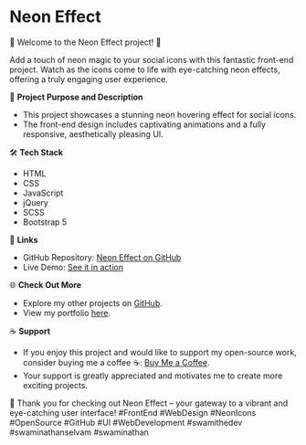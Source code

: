 # Neon Effect

🌟 Welcome to the Neon Effect project! 🌟

Add a touch of neon magic to your social icons with this fantastic front-end project. Watch as the icons come to life with eye-catching neon effects, offering a truly engaging user experience.

🚀 **Project Purpose and Description**
- This project showcases a stunning neon hovering effect for social icons.
- The front-end design includes captivating animations and a fully responsive, aesthetically pleasing UI.

🛠️ **Tech Stack**
- HTML
- CSS
- JavaScript
- jQuery
- SCSS
- Bootstrap 5

🔗 **Links**
- GitHub Repository: [Neon Effect on GitHub](https://github.com/SwamiTheDev/web-components/tree/main/Neon%20Effect)
- Live Demo: [See it in action](https://neoneffect-swamithedev.netlify.app/)

🌐 **Check Out More**
- Explore my other projects on [GitHub](https://github.com/swamithedev/).
- View my portfolio [here](https://swamithedev.vercel.app).

☕ **Support**
- If you enjoy this project and would like to support my open-source work, consider buying me a coffee ☕: [Buy Me a Coffee](https://www.buymeacoffee.com/swamithedev).
- Your support is greatly appreciated and motivates me to create more exciting projects.

🌈 Thank you for checking out Neon Effect – your gateway to a vibrant and eye-catching user interface! #FrontEnd #WebDesign #NeonIcons #OpenSource #GitHub #UI #WebDevelopment #swamithedev #swaminathanselvam #swaminathan